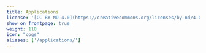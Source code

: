 ```yaml
---
title: Applications
license: '[CC BY-ND 4.0](https://creativecommons.org/licenses/by-nd/4.0)'
show_on_frontpage: true
weight: 110
icon: "cogs"
aliases: ['/applications/']
---
```

